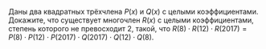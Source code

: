 Даны два квадратных трёхчлена $P(x)$ и $Q(x)$ с целыми коэффициентами. Докажите, что существует многочлен $R(x)$ с целыми коэффициентами, степень которого не превосходит 2, такой, что $R(8)\cdot R(12)\cdot R(2017)=P(8)\cdot P(12)\cdot P(2017)\cdot Q(2017)\cdot Q(12)\cdot Q(8).$